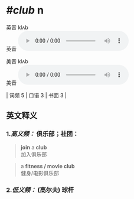 # ***\#club*** n
英音 klʌb  
英音
<audio src="./media/club-B.aac" controls="controls"></audio>

美音 klʌb  
美音
<audio src="./media/club.aac" controls="controls"></audio>



| 词频 5 | 口语 3 | 书面 3 |  

英文释义
---
### 1.*高义频：* **俱乐部；社团：**  

 > **join** a **club**  
 > 加入俱乐部    

 > a **fitness / movie club**  
 > 健身/电影俱乐部    

### 2.*低义频：* **(高尔夫) 球杆**  


